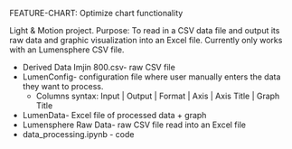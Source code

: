 FEATURE-CHART: Optimize chart functionality 

Light & Motion project. Purpose: To read in a CSV data file and output its raw data and graphic visualization into an Excel file. Currently only works with an Lumensphere CSV file. 

* Derived Data Imjin 800.csv- raw CSV file 
* LumenConfig- configuration file where user manually enters the data they want to process. 
    * Columns syntax: Input | Output | Format | Axis | Axis Title | Graph Title
* LumenData- Excel file of processed data + graph 
* Lumensphere Raw Data- raw CSV file read into an Excel file 
* data_processing.ipynb - code 
